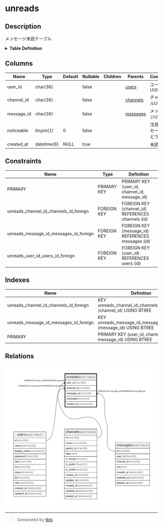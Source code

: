 # unreads

## Description

メッセージ未読テーブル

<details>
<summary><strong>Table Definition</strong></summary>

```sql
CREATE TABLE `unreads` (
  `user_id` char(36) NOT NULL,
  `channel_id` char(36) NOT NULL,
  `message_id` char(36) NOT NULL,
  `noticeable` tinyint(1) NOT NULL DEFAULT 0,
  `created_at` datetime(6) DEFAULT NULL,
  PRIMARY KEY (`user_id`,`channel_id`,`message_id`),
  KEY `unreads_channel_id_channels_id_foreign` (`channel_id`),
  KEY `unreads_message_id_messages_id_foreign` (`message_id`),
  CONSTRAINT `unreads_channel_id_channels_id_foreign` FOREIGN KEY (`channel_id`) REFERENCES `channels` (`id`) ON DELETE CASCADE ON UPDATE CASCADE,
  CONSTRAINT `unreads_message_id_messages_id_foreign` FOREIGN KEY (`message_id`) REFERENCES `messages` (`id`) ON DELETE CASCADE ON UPDATE CASCADE,
  CONSTRAINT `unreads_user_id_users_id_foreign` FOREIGN KEY (`user_id`) REFERENCES `users` (`id`) ON DELETE CASCADE ON UPDATE CASCADE
) ENGINE=InnoDB DEFAULT CHARSET=utf8mb4
```

</details>

## Columns

| Name | Type | Default | Nullable | Children | Parents | Comment |
| ---- | ---- | ------- | -------- | -------- | ------- | ------- |
| user_id | char(36) |  | false |  | [users](users.md) | ユーザーUUID |
| channel_id | char(36) |  | false |  | [channels](channels.md) | チャンネルUUID |
| message_id | char(36) |  | false |  | [messages](messages.md) | メッセージUUID |
| noticeable | tinyint(1) | 0 | false |  |  | 注目メッセージかどうか |
| created_at | datetime(6) | NULL | true |  |  | 未読日時 |

## Constraints

| Name | Type | Definition |
| ---- | ---- | ---------- |
| PRIMARY | PRIMARY KEY | PRIMARY KEY (user_id, channel_id, message_id) |
| unreads_channel_id_channels_id_foreign | FOREIGN KEY | FOREIGN KEY (channel_id) REFERENCES channels (id) |
| unreads_message_id_messages_id_foreign | FOREIGN KEY | FOREIGN KEY (message_id) REFERENCES messages (id) |
| unreads_user_id_users_id_foreign | FOREIGN KEY | FOREIGN KEY (user_id) REFERENCES users (id) |

## Indexes

| Name | Definition |
| ---- | ---------- |
| unreads_channel_id_channels_id_foreign | KEY unreads_channel_id_channels_id_foreign (channel_id) USING BTREE |
| unreads_message_id_messages_id_foreign | KEY unreads_message_id_messages_id_foreign (message_id) USING BTREE |
| PRIMARY | PRIMARY KEY (user_id, channel_id, message_id) USING BTREE |

## Relations

![er](unreads.svg)

---

> Generated by [tbls](https://github.com/k1LoW/tbls)
